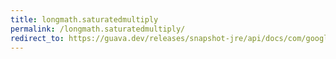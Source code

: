 ```yaml
---
title: longmath.saturatedmultiply
permalink: /longmath.saturatedmultiply/
redirect_to: https://guava.dev/releases/snapshot-jre/api/docs/com/google/common/math/LongMath.html#saturatedMultiply-long-long-
---
```

